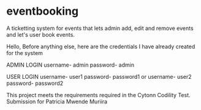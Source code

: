 # eventbooking
A ticketting system for events that lets admin add, edit and remove events and let's user book events.

Hello, Before anything else, here are the credentials I have already created for the system


ADMIN LOGIN
username- admin
password- admin

USER LOGIN
username- user1
password- password1
or 
username- user2
password- password2

This project meets the requirements required in the Cytonn Codility Test. 
Submission for Patricia Mwende Muriira
